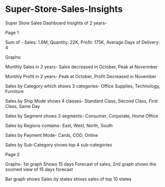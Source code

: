 # Super-Store-Sales-Insights
Super Store Sales Dashboard Insights of 2 years-

Page 1

Sum of - Sales: 1.6M, Quantity: 22K, Profit: 175K, Average Days of Delivery: 4

Graphs:

Monthly Sales in 2 years- Sales decreased in October, Peak at Novermber

Monthly Profit in 2 years- Peak at October, Profit Decreased in November

Sales by Category which shows 3 categories- Office Supplies, Technology, Furniture

Sales by Ship Mode shows 4 classes- Standard Class, Second Class, First Class, Same Day

Sales by Segment shows 3 segments- Consumer, Corporate, Home Office

Sales by Regions contains- East, West, North, South

Sales by Payment Mode- Cards, COD, Online

Sales by Sub-Category shows top 4 sub-categories

Page 2

Graphs- 1st graph Shows 15 days Forecast of sales, 2nd graph shows the zoomed view of 15 days forecast

Bar graph shows Sales by states shows sales of top 10 states
